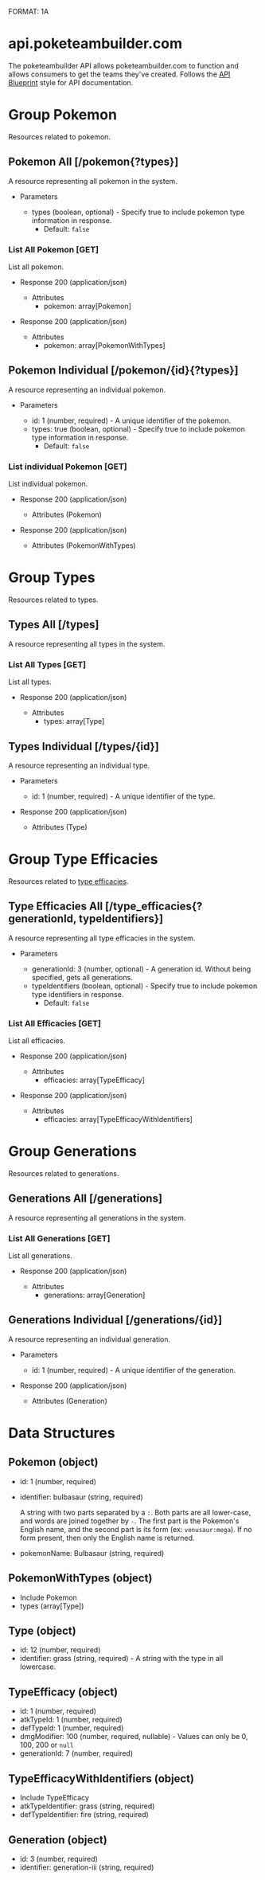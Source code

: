 FORMAT: 1A

# api.poketeambuilder.com

The poketeambuilder API allows poketeambuilder.com to function and allows consumers to get the teams they've created. Follows the [API Blueprint](https://apiblueprint.org/) style for API documentation.




# Group Pokemon

Resources related to pokemon.

## Pokemon All [/pokemon{?types}]

A resource representing all pokemon in the system.

+ Parameters

    + types (boolean, optional) - Specify true to include pokemon type information in response.
        + Default: `false`

### List All Pokemon [GET]

List all pokemon. 

+ Response 200 (application/json)

    + Attributes
        + pokemon: array[Pokemon]

+ Response 200 (application/json)

    + Attributes
        + pokemon: array[PokemonWithTypes]

## Pokemon Individual [/pokemon/{id}{?types}]

A resource representing an individual pokemon.

+ Parameters

    + id: 1 (number, required) - A unique identifier of the pokemon.
    + types: true (boolean, optional) - Specify true to include pokemon type information in response.
        + Default: `false`

### List individual Pokemon [GET]

List individual pokemon.

+ Response 200 (application/json)

    + Attributes (Pokemon)

+ Response 200 (application/json)

    + Attributes (PokemonWithTypes)




# Group Types

Resources related to types.

## Types All [/types]

A resource representing all types in the system.

### List All Types [GET]

List all types.

+ Response 200 (application/json)

    + Attributes
        + types: array[Type]

## Types Individual [/types/{id}]

A resource representing an individual type.

+ Parameters

    + id: 1 (number, required) - A unique identifier of the type.

+ Response 200 (application/json)

    + Attributes (Type)




# Group Type Efficacies

Resources related to [type efficacies](https://bulbapedia.bulbagarden.net/wiki/Type#Type_effectiveness).

## Type Efficacies All [/type_efficacies{?generationId, typeIdentifiers}]

A resource representing all type efficacies in the system.

+ Parameters

    + generationId: 3 (number, optional) - A generation id. Without being specified, gets all generations.
    + typeIdentifiers (boolean, optional) - Specify true to include pokemon type identifiers in response.
        + Default: `false`

### List All Efficacies [GET]

List all efficacies.

+ Response 200 (application/json)

    + Attributes
        + efficacies: array[TypeEfficacy]

+ Response 200 (application/json)

    + Attributes
        + efficacies: array[TypeEfficacyWithIdentifiers]

# Group Generations

Resources related to generations.

## Generations All [/generations]

A resource representing all generations in the system.

### List All Generations [GET]

List all generations.

+ Response 200 (application/json)

    + Attributes
        + generations: array[Generation]

## Generations Individual [/generations/{id}]

A resource representing an individual generation.

+ Parameters

    + id: 1 (number, required) - A unique identifier of the generation.

+ Response 200 (application/json)

    + Attributes (Generation)




# Data Structures

## Pokemon (object)
+ id: 1 (number, required)
+ identifier: bulbasaur (string, required)

    A string with two parts separated by a `:`. Both parts are all lower-case, and words are joined together by `-`. The first part is the Pokemon's English name, and the second part is its form (ex: `venusaur:mega`). If no form present, then only the English name is returned.

+ pokemonName: Bulbasaur (string, required)

## PokemonWithTypes (object)
+ Include Pokemon
+ types (array[Type])

## Type (object)
+ id: 12 (number, required)
+ identifier: grass (string, required) - A string with the type in all lowercase.

## TypeEfficacy (object)
+ id: 1 (number, required)
+ atkTypeId: 1 (number, required)
+ defTypeId: 1 (number, required)
+ dmgModifier: 100 (number, required, nullable) - Values can only be 0, 100, 200 or `null`
+ generationId: 7 (number, required)

## TypeEfficacyWithIdentifiers (object)
+ Include TypeEfficacy
+ atkTypeIdentifier: grass (string, required)
+ defTypeIdentifier: fire (string, required)

## Generation (object)
+ id: 3 (number, required)
+ identifier: generation-iii (string, required)

